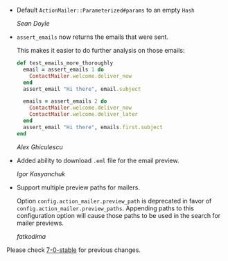*   Default `ActionMailer::Parameterized#params` to an empty `Hash`

    *Sean Doyle*

*   `assert_emails` now returns the emails that were sent.

    This makes it easier to do further analysis on those emails:

    ```ruby
    def test_emails_more_thoroughly
      email = assert_emails 1 do
        ContactMailer.welcome.deliver_now
      end
      assert_email "Hi there", email.subject

      emails = assert_emails 2 do
        ContactMailer.welcome.deliver_now
        ContactMailer.welcome.deliver_later
      end
      assert_email "Hi there", emails.first.subject
    end
    ```

    *Alex Ghiculescu*

*   Added ability to download `.eml` file for the email preview.

    *Igor Kasyanchuk*

*   Support multiple preview paths for mailers.

    Option `config.action_mailer.preview_path` is deprecated in favor of
    `config.action_mailer.preview_paths`. Appending paths to this configuration option
    will cause those paths to be used in the search for mailer previews.

    *fatkodima*

Please check [7-0-stable](https://github.com/rails/rails/blob/7-0-stable/actionmailer/CHANGELOG.md) for previous changes.
